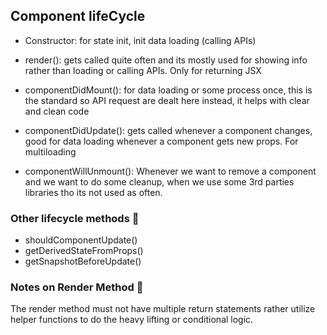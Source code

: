 ## Component lifeCycle 

* Constructor: 
    for state init, init data loading (calling APIs)

* render():
    gets called quite often and its mostly used for showing info rather than loading or calling APIs. Only for returning JSX

* componentDidMount():
    for data loading or some process once, this is the standard so API request are dealt here instead, it helps with clear and clean code

* componentDidUpdate():
    gets called whenever a component changes, good for data loading whenever a component gets new props. For multiloading

* componentWillUnmount():
    Whenever we want to remove a component and we want to do some cleanup, when we use some 3rd parties libraries tho its not used as often.

### Other lifecycle methods 🚀
- shouldComponentUpdate()
- getDerivedStateFromProps()
- getSnapshotBeforeUpdate()

### Notes on Render Method 🎃
The render method must not have multiple return statements rather utilize helper functions to do the heavy lifting or conditional logic.
